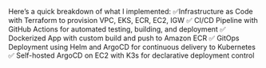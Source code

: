 Here’s a quick breakdown of what I implemented:
 ✅Infrastructure as Code with Terraform to provision VPC, EKS, ECR, EC2, IGW
 ✅ CI/CD Pipeline with GitHub Actions for automated testing, building, and deployment
 ✅ Dockerized App with custom build and push to Amazon ECR
 ✅ GitOps Deployment using Helm and ArgoCD for continuous delivery to Kubernetes
 ✅ Self-hosted ArgoCD on EC2 with K3s for declarative deployment control
